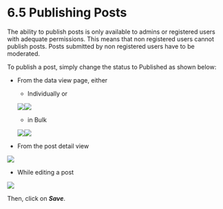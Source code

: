 # 6.5 Publishing Posts

The ability to publish posts is only available to admins or registered users with adequate permissions. This means that non registered users cannot publish posts. Posts submitted by non registered users have to be moderated.

To publish a post, simply change the status to Published as shown below:

*   From the data view page, either&#x20;

    * Individually or

    ![](../.gitbook/assets/Individual\_Post\_publish.png)![](../.gitbook/assets/Publish\_data\_mode.png)

    * in Bulk

    ![](../.gitbook/assets/Bulk\_1\_publish.png)![](../.gitbook/assets/Bulk\_2\_publish.png)



* From the post detail view

&#x20;                                        ![](../.gitbook/assets/Post\_detail\_pane\_publish.png)   &#x20;

* While editing a post

&#x20;                                         ![](../.gitbook/assets/Set\_edit\_post\_status.png)

Then, click on _**Save**_.
